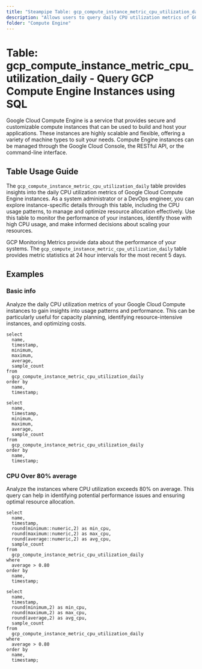 ```yaml
---
title: "Steampipe Table: gcp_compute_instance_metric_cpu_utilization_daily - Query GCP Compute Engine Instances using SQL"
description: "Allows users to query daily CPU utilization metrics of GCP Compute Engine Instances, providing insights into their performance and resource usage patterns."
folder: "Compute Engine"
---
```


# Table: gcp_compute_instance_metric_cpu_utilization_daily - Query GCP Compute Engine Instances using SQL

Google Cloud Compute Engine is a service that provides secure and customizable compute instances that can be used to build and host your applications. These instances are highly scalable and flexible, offering a variety of machine types to suit your needs. Compute Engine instances can be managed through the Google Cloud Console, the RESTful API, or the command-line interface.

## Table Usage Guide

The `gcp_compute_instance_metric_cpu_utilization_daily` table provides insights into the daily CPU utilization metrics of Google Cloud Compute Engine instances. As a system administrator or a DevOps engineer, you can explore instance-specific details through this table, including the CPU usage patterns, to manage and optimize resource allocation effectively. Use this table to monitor the performance of your instances, identify those with high CPU usage, and make informed decisions about scaling your resources.

GCP Monitoring Metrics provide data about the performance of your systems. The `gcp_compute_instance_metric_cpu_utilization_daily` table provides metric statistics at 24 hour intervals for the most recent 5 days.

## Examples

### Basic info
Analyze the daily CPU utilization metrics of your Google Cloud Compute instances to gain insights into usage patterns and performance. This can be particularly useful for capacity planning, identifying resource-intensive instances, and optimizing costs.

```sql+postgres
select
  name,
  timestamp,
  minimum,
  maximum,
  average,
  sample_count
from
  gcp_compute_instance_metric_cpu_utilization_daily
order by
  name,
  timestamp;
```

```sql+sqlite
select
  name,
  timestamp,
  minimum,
  maximum,
  average,
  sample_count
from
  gcp_compute_instance_metric_cpu_utilization_daily
order by
  name,
  timestamp;
```

### CPU Over 80% average
Analyze the instances where CPU utilization exceeds 80% on average. This query can help in identifying potential performance issues and ensuring optimal resource allocation.

```sql+postgres
select
  name,
  timestamp,
  round(minimum::numeric,2) as min_cpu,
  round(maximum::numeric,2) as max_cpu,
  round(average::numeric,2) as avg_cpu,
  sample_count
from
  gcp_compute_instance_metric_cpu_utilization_daily
where
  average > 0.80
order by
  name,
  timestamp;
```

```sql+sqlite
select
  name,
  timestamp,
  round(minimum,2) as min_cpu,
  round(maximum,2) as max_cpu,
  round(average,2) as avg_cpu,
  sample_count
from
  gcp_compute_instance_metric_cpu_utilization_daily
where
  average > 0.80
order by
  name,
  timestamp;
```